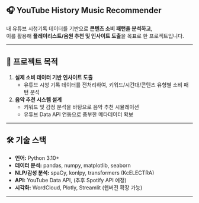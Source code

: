 ## 🎧 YouTube History Music Recommender

내 유튜브 시청기록 데이터를 기반으로 **콘텐츠 소비 패턴을 분석하고**,  
이를 활용해 **플레이리스트/음원 추천 및 인사이트 도출**을 목표로 한 프로젝트입니다.

---

## 🏹 프로젝트 목적

1. **실제 소비 데이터 기반 인사이트 도출**
   - 유튜브 시청 기록 데이터를 전처리하여, 키워드/시간대/콘텐츠 유형별 소비 패턴 분석
2. **음악 추천 시스템 설계**
   - 키워드 및 감정 분석을 바탕으로 음악 추천 시뮬레이션  
   - 유튜브 Data API 연동으로 풍부한 메타데이터 확보

---

## 🛠️ 기술 스택

- **언어:** Python 3.10+
- **데이터 분석:** pandas, numpy, matplotlib, seaborn
- **NLP/감성 분석:** spaCy, konlpy, transformers (KcELECTRA)
- **API:** YouTube Data API, (추후 Spotify API 예정)
- **시각화:** WordCloud, Plotly, Streamlit (웹버전 확장 가능)

---
